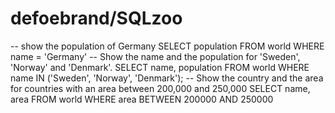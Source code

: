 # defoebrand/SQLzoo

 -- show the population of Germany SELECT population FROM world WHERE name = 'Germany' -- Show the name and the population for 'Sweden', 'Norway' and 'Denmark'. SELECT name, population FROM world WHERE name IN \('Sweden', 'Norway', 'Denmark'\); -- Show the country and the area for countries with an area between 200,000 and 250,000 SELECT name, area FROM world WHERE area BETWEEN 200000 AND 250000

